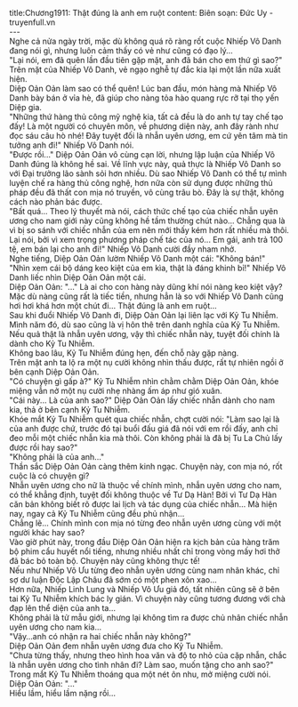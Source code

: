 title:Chương1911: Thật đúng là anh em ruột
content:
Biên soạn: Đức Uy - truyenfull.vn<br>---<br>Nghe cả nửa ngày trời, mặc dù không quá rõ ràng rốt cuộc Nhiếp Vô Danh đang nói gì, nhưng luôn cảm thấy có vẻ như cũng có đạo lý…<br>"Lại nói, em đã quên lần đầu tiên gặp mặt, anh đã bán cho em thứ gì sao?" Trên mặt của Nhiếp Vô Danh, vẻ ngạo nghễ tự đắc kia lại một lần nữa xuất hiện.<br>Diệp Oản Oản làm sao có thể quên! Lúc ban đầu, món hàng mà Nhiếp Vô Danh bày bán ở vỉa hè, đã giúp cho nàng tỏa hào quang rực rỡ tại thọ yến Diệp gia.<br>"Những thứ hàng thủ công mỹ nghệ kia, tất cả đều là do anh tự tay chế tạo đấy! Là một người có chuyên môn, về phương diện này, anh đây rành như đọc sáu câu hò nhé! Đây tuyệt đối là nhẫn uyên ương, em cứ yên tâm mà tin tưởng anh đi!" Nhiếp Vô Danh nói.<br>"Được rồi..." Diệp Oản Oản vô cùng cạn lời, nhưng lập luận của Nhiếp Vô Danh đúng là không hề sai. Về lĩnh vực này, quả thực là Nhiếp Vô Danh so với Đại trưởng lão sành sỏi hơn nhiều. Dù sao Nhiếp Vô Danh có thể tự mình luyện chế ra hàng thủ công nghệ, hơn nữa còn sử dụng được những thủ pháp đều đã thất con mịa nó truyền, vô cùng trâu bò. Đây là sự thật, không cách nào phản bác được.<br>"Bất quá... Theo lý thuyết mà nói, cách thức chế tạo của chiếc nhẫn uyên ương cho nam giới này cũng không hề tầm thường chút nào... Chẳng qua là vì bị so sánh với chiếc nhẫn của em nên mới thấy kém hơn rất nhiều mà thôi. Lại nói, bởi vì xem trọng phương pháp chế tác của nó... Em gái, anh trả 100 tệ, em bán lại cho anh đi!" Nhiếp Vô Danh cười đầy nham nhở.<br>Nghe tiếng, Diệp Oản Oản lườm Nhiếp Vô Danh một cái: "Không bán!"<br>"Nhìn xem cái bộ dáng keo kiệt của em kìa, thật là đáng khinh bỉ!" Nhiếp Vô Danh liếc nhìn Diệp Oản Oản một cái.<br>Diệp Oản Oản: "..." Là ai cho con hàng này dũng khí nói nàng keo kiệt vậy? Mặc dù nàng cũng rất là tiếc tiền, nhưng hẳn là so với Nhiếp Vô Danh cũng hơi hơi khá hơn một chút đi... Thật đúng là anh em ruột...<br>Sau khi đuổi Nhiếp Vô Danh đi, Diệp Oản Oản lại liên lạc với Kỷ Tu Nhiễm.<br>Mình năm đó, dù sao cũng là vị hôn thê trên danh nghĩa của Kỷ Tu Nhiễm. Nếu quả thật là nhẫn uyên ương, vậy thì chiếc nhẫn này, tuyệt đối chính là dành cho Kỷ Tu Nhiễm.<br>Không bao lâu, Kỷ Tu Nhiễm đúng hẹn, đến chỗ này gặp nàng.<br>Trên mặt anh ta lộ ra một nụ cười không nhìn thấu được, rất tự nhiên ngồi ở bên cạnh Diệp Oản Oản.<br>"Có chuyện gì gấp à?" Kỷ Tu Nhiễm nhìn chằm chằm Diệp Oản Oản, khóe miệng vẫn nở một nụ cười nhẹ nhàng ấm áp như gió xuân.<br>"Cái này... Là của anh sao?" Diệp Oản Oản lấy chiếc nhẫn dành cho nam kia, thả ở bên cạnh Kỷ Tu Nhiễm.<br>Khóe mắt Kỷ Tu Nhiễm quét qua chiếc nhẫn, chợt cười nói: "Làm sao lại là của anh được chứ, trước đó tại buổi đấu giá đã nói với em rồi đấy, anh chỉ đeo mỗi một chiếc nhẫn kia mà thôi. Còn không phải là đã bị Tu La Chủ lấy được rồi hay sao?"<br>"Không phải là của anh..."<br>Thần sắc Diệp Oản Oản càng thêm kinh ngạc. Chuyện này, con mịa nó, rốt cuộc là có chuyện gì?<br>Nhẫn uyên ương cho nữ là thuộc về chính mình, nhẫn uyên ương cho nam, có thể khẳng định, tuyệt đối không thuộc về Tư Dạ Hàn! Bởi vì Tư Dạ Hàn căn bản không biết rõ được lai lịch và tác dụng của chiếc nhẫn... Mà hiện nay, ngay cả Kỷ Tu Nhiễm cũng đều phủ nhận...<br>Chẳng lẽ... Chính mình con mịa nó từng đeo nhẫn uyên ương cùng với một người khác hay sao?<br>Vào giờ phút này, trong đầu Diệp Oản Oản hiện ra kịch bản của hàng trăm bộ phim cẩu huyết nổi tiếng, nhưng nhiều nhất chỉ trong vòng mấy hơi thở đã bác bỏ toàn bộ. Chuyện này cũng không thực tế!<br>Nếu như Nhiếp Vô Ưu từng đeo nhẫn uyên ương cùng nam nhân khác, chỉ sợ dư luận Độc Lập Châu đã sớm có một phen xôn xao…<br>Hơn nữa, Nhiếp Linh Lung và Nhiếp Vô Ưu giả đó, tất nhiên cũng sẽ ở bên tai Kỷ Tu Nhiễm khích bác ly gián. Vì chuyện này cũng tương đương với chà đạp lên thể diện của anh ta…<br>Không phải là tử mẫu giới, nhưng lại không tìm ra được chủ nhân chiếc nhẫn uyên ương cho nam kia…<br>"Vậy…anh có nhận ra hai chiếc nhẫn này không?"<br>Diệp Oản Oản đem nhẫn uyên ương đưa cho Kỷ Tu Nhiễm.<br>"Chưa từng thấy, nhưng theo hình hoa văn và độ to nhỏ của cặp nhẫn, chắc là nhẫn uyên ương cho tình nhân đi? Làm sao, muốn tặng cho anh sao?" Trong mắt Kỷ Tu Nhiễm thoáng qua một nét ôn nhu, mở miệng cười nói.<br>Diệp Oản Oản: "..."<br>Hiểu lầm, hiểu lầm nặng rồi…